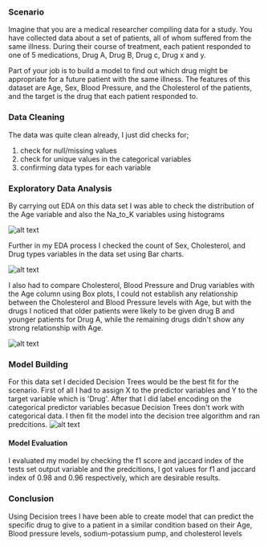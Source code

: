 ### Scenario
Imagine that you are a medical researcher compiling data for a study. You have collected data about a set of patients, all of whom suffered from the same illness. During their course of treatment, each patient responded to one of 5 medications, Drug A, Drug B, Drug c, Drug x and y.

Part of your job is to build a model to find out which drug might be appropriate for a future patient with the same illness. The features of this dataset are Age, Sex, Blood Pressure, and the Cholesterol of the patients, and the target is the drug that each patient responded to.

### Data Cleaning
The data was quite clean already, I just did checks for;

1. check for null/missing values
2. check for unique values in the categorical variables
3. confirming data types for each variable


### Exploratory Data Analysis
By carrying out EDA on this data set I was able to check the distribution of the Age variable and also the Na_to_K variables using histograms


![alt text](https://github.com/chisim30/PortfolioProject/blob/main/drug_selection_classifier/images/Histogram.png "Logo Title Text 1")


Further in my EDA process I checked the count of Sex, Cholesterol, and Drug types variables in the data set using Bar charts.

![alt text](https://github.com/chisim30/PortfolioProject/blob/main/drug_selection_classifier/images/counts.png "Logo Title Text 1")

I also had to compare Cholesterol, Blood Pressure and Drug variables with the Age column using Box plots, I could not establish any relationship between the Cholesterol and Blood Pressure levels with Age, but with the drugs I noticed that older patients were likely to be given drug B and younger patients for Drug A, while the remaining drugs didn't show any strong relationship with Age.

![alt text](https://github.com/chisim30/PortfolioProject/blob/main/drug_selection_classifier/images/boxx.png "Logo Title Text 1")


### Model Building
For this data set I decided Decision Trees would be the best fit for the scenario. First of all I had to assign X  to the predictor variables and Y to the target variable which is 'Drug'. After that I did label encoding on the categorical predictor variables becasue Decision Trees don't work with categorical data. I then fit the model into the decision tree algorithm and ran predcitions.
![alt text](https://github.com/chisim30/PortfolioProject/blob/main/drug_selection_classifier/images/tree.png "Logo Title Text 1")


#### Model Evaluation
I evaluated my model by checking the f1 score and jaccard index of the tests set output variable and the predcitions, I got values for f1 and jaccard index of 0.98 and 0.96 respectively, which are desirable results.

### Conclusion
Using Decision trees I have been able to create  model that can predict the specific drug to give to a patient in a similar condition based on their Age, Blood pressure levels, sodium-potassium pump, and cholesterol levels
